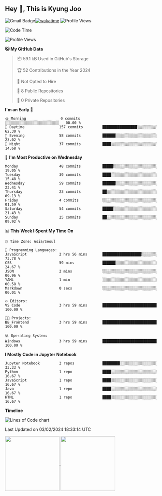 
## Hey 👋, This is Kyung Joo

![Gmail Badge](https://img.shields.io/badge/Gmail-d14836?style=flat-square&logo=Gmail&logoColor=white&link=mailto:joou3982@gmail.com)[![wakatime](https://wakatime.com/badge/user/018d1ca9-f45f-41c7-8716-a5f010f313d0.svg)](https://wakatime.com/@018d1ca9-f45f-41c7-8716-a5f010f313d0)
![Profile Views](http://img.shields.io/badge/Profile%20Views-142-green)



<!--START_SECTION:waka-->
![Code Time](http://img.shields.io/badge/Code%20Time-39%20hrs%2046%20mins-blue)

![Profile Views](http://img.shields.io/badge/Profile%20Views-100-blue)

**🐱 My GitHub Data** 

> 📦 59.1 kB Used in GitHub's Storage 
 > 
> 🏆 52 Contributions in the Year 2024
 > 
> 🚫 Not Opted to Hire
 > 
> 📜 8 Public Repositories 
 > 
> 🔑 0 Private Repositories 
 > 
**I'm an Early 🐤** 

```text
🌞 Morning                0 commits           ░░░░░░░░░░░░░░░░░░░░░░░░░   00.00 % 
🌆 Daytime                157 commits         ████████████████░░░░░░░░░   62.30 % 
🌃 Evening                58 commits          ██████░░░░░░░░░░░░░░░░░░░   23.02 % 
🌙 Night                  37 commits          ████░░░░░░░░░░░░░░░░░░░░░   14.68 % 
```
📅 **I'm Most Productive on Wednesday** 

```text
Monday                   48 commits          █████░░░░░░░░░░░░░░░░░░░░   19.05 % 
Tuesday                  39 commits          ████░░░░░░░░░░░░░░░░░░░░░   15.48 % 
Wednesday                59 commits          ██████░░░░░░░░░░░░░░░░░░░   23.41 % 
Thursday                 23 commits          ██░░░░░░░░░░░░░░░░░░░░░░░   09.13 % 
Friday                   4 commits           ░░░░░░░░░░░░░░░░░░░░░░░░░   01.59 % 
Saturday                 54 commits          █████░░░░░░░░░░░░░░░░░░░░   21.43 % 
Sunday                   25 commits          ██░░░░░░░░░░░░░░░░░░░░░░░   09.92 % 
```


📊 **This Week I Spent My Time On** 

```text
🕑︎ Time Zone: Asia/Seoul

💬 Programming Languages: 
JavaScript               2 hrs 56 mins       ██████████████████░░░░░░░   73.78 % 
CSS                      59 mins             ██████░░░░░░░░░░░░░░░░░░░   24.67 % 
JSON                     2 mins              ░░░░░░░░░░░░░░░░░░░░░░░░░   00.96 % 
YAML                     1 min               ░░░░░░░░░░░░░░░░░░░░░░░░░   00.58 % 
Markdown                 0 secs              ░░░░░░░░░░░░░░░░░░░░░░░░░   00.01 % 

🔥 Editors: 
VS Code                  3 hrs 59 mins       █████████████████████████   100.00 % 

🐱‍💻 Projects: 
BB_Frontend              3 hrs 59 mins       █████████████████████████   100.00 % 

💻 Operating System: 
Windows                  3 hrs 59 mins       █████████████████████████   100.00 % 
```

**I Mostly Code in Jupyter Notebook** 

```text
Jupyter Notebook         2 repos             ████████░░░░░░░░░░░░░░░░░   33.33 % 
Python                   1 repo              ████░░░░░░░░░░░░░░░░░░░░░   16.67 % 
JavaScript               1 repo              ████░░░░░░░░░░░░░░░░░░░░░   16.67 % 
Java                     1 repo              ████░░░░░░░░░░░░░░░░░░░░░   16.67 % 
HTML                     1 repo              ████░░░░░░░░░░░░░░░░░░░░░   16.67 % 
```



**Timeline**

![Lines of Code chart](https://raw.githubusercontent.com/kzoou2/kzoou2/main/assets/bar_graph.png)


 Last Updated on 03/02/2024 18:33:14 UTC
<!--END_SECTION:waka-->

<a href="https://github.com/kzoou2/github-readme-stats">
  <img height=180 align="center" src="https://github-readme-stats.vercel.app/api?username=kzoou2&show_icons=true&theme=ayu-mirage" />
</a>
<a href="https://github.com/anuraghazra/convoychat">
  <img height=180 align="center" src="https://github-readme-stats.vercel.app/api/top-langs?username=kzoou2&layout=compact&langs_count=8&card_width=320&theme=ayu-mirage" />
</a>


